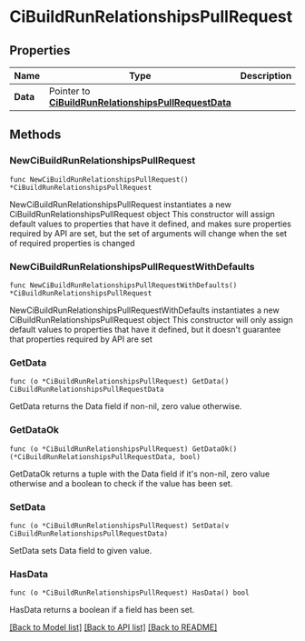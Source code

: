 # CiBuildRunRelationshipsPullRequest

## Properties

Name | Type | Description | Notes
------------ | ------------- | ------------- | -------------
**Data** | Pointer to [**CiBuildRunRelationshipsPullRequestData**](CiBuildRunRelationshipsPullRequestData.md) |  | [optional] 

## Methods

### NewCiBuildRunRelationshipsPullRequest

`func NewCiBuildRunRelationshipsPullRequest() *CiBuildRunRelationshipsPullRequest`

NewCiBuildRunRelationshipsPullRequest instantiates a new CiBuildRunRelationshipsPullRequest object
This constructor will assign default values to properties that have it defined,
and makes sure properties required by API are set, but the set of arguments
will change when the set of required properties is changed

### NewCiBuildRunRelationshipsPullRequestWithDefaults

`func NewCiBuildRunRelationshipsPullRequestWithDefaults() *CiBuildRunRelationshipsPullRequest`

NewCiBuildRunRelationshipsPullRequestWithDefaults instantiates a new CiBuildRunRelationshipsPullRequest object
This constructor will only assign default values to properties that have it defined,
but it doesn't guarantee that properties required by API are set

### GetData

`func (o *CiBuildRunRelationshipsPullRequest) GetData() CiBuildRunRelationshipsPullRequestData`

GetData returns the Data field if non-nil, zero value otherwise.

### GetDataOk

`func (o *CiBuildRunRelationshipsPullRequest) GetDataOk() (*CiBuildRunRelationshipsPullRequestData, bool)`

GetDataOk returns a tuple with the Data field if it's non-nil, zero value otherwise
and a boolean to check if the value has been set.

### SetData

`func (o *CiBuildRunRelationshipsPullRequest) SetData(v CiBuildRunRelationshipsPullRequestData)`

SetData sets Data field to given value.

### HasData

`func (o *CiBuildRunRelationshipsPullRequest) HasData() bool`

HasData returns a boolean if a field has been set.


[[Back to Model list]](../README.md#documentation-for-models) [[Back to API list]](../README.md#documentation-for-api-endpoints) [[Back to README]](../README.md)


